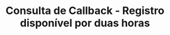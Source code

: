 ---
title: Consulta de Callback - Registro disponível por duas horas
api:
  file: readme-hml-baas.json
  operationId: get_v1-pix-status-callback-endtoendid
hidden: false
---